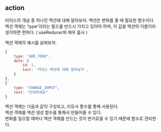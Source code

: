 ## action

리덕스의 개념 중 하나인 액션에 대해 알아보자. 액션은 변화를 줄 때 필요한 함수이다.  
액션 객체는 'type'이라는 필드를 반드시 가지고 있어야 하며, 이 값을 액션의 이름이라 생각하면 편하다. ( useReducer와 매우 흡사 )

액션 객체의 예시를 살펴보자.

```js
{
    type: "ADD_TODO",
    data: {
        id: 1,
        text: '리덕스 액션에 대해 알아보자',
    }
},
{
    type: "CHANGE_INPUT",
    text: "안녕하세요"
}
```

액션 객체는 다음과 같이 구성되고, 리듀서 함수를 통해 사용된다.  
액션 객체를 액션 생성 함수를 통해서 만들어줄 수 있다.  
변화를 일으킬 때마다 액션 객체를 만드는 것이 번거로울 수 있기 때문에 함수로 관리한다.
